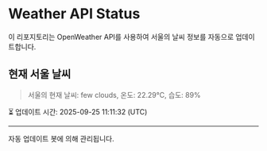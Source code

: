 
# Weather API Status

이 리포지토리는 OpenWeather API를 사용하여 서울의 날씨 정보를 자동으로 업데이트합니다.

## 현재 서울 날씨
> 서울의 현재 날씨: few clouds, 온도: 22.29°C, 습도: 89%

⏳ 업데이트 시간: 2025-09-25 11:11:32 (UTC)

---
자동 업데이트 봇에 의해 관리됩니다.
